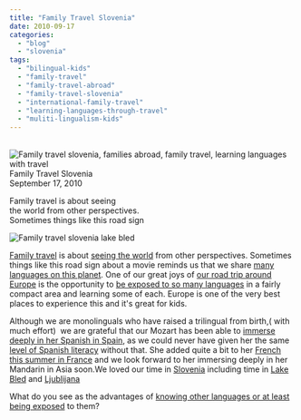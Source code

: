 ```yaml
---
title: "Family Travel Slovenia"
date: 2010-09-17
categories: 
  - "blog"
  - "slovenia"
tags: 
  - "bilingual-kids"
  - "family-travel"
  - "family-travel-abroad"
  - "family-travel-slovenia"
  - "international-family-travel"
  - "learning-languages-through-travel"
  - "muliti-lingualism-kids"
---
```


   
![Family travel slovenia, families abroad, family travel, learning languages with travel ](https://pub-ac94b3f306b24c0dba4238943c97f2e1.r2.dev/6a00e5502a950788330133f42a6465970b.jpg) Family Travel Slovenia  
September 17, 2010

Family travel is about seeing  
the world from other perspectives.  
Sometimes things like this road sign

<!--more-->

![Family travel slovenia lake bled](https://pub-ac94b3f306b24c0dba4238943c97f2e1.r2.dev/6a00e5502a950788330133f42a64f6970b.jpg)  

[Family travel](http://soultravelers3new.local/2009/04/how-to-travel-the-world-as-a-digital-nomad-family.html) is about [seeing the world](http://soultravelers3new.local/2010/08/around-the-world-with-kids-extended-travel-long-term-travel-families-and-friends.html) from other perspectives. Sometimes things like this road sign about a movie reminds us that we share [many languages on this planet](http://en.wikipedia.org/wiki/Language). One of our great joys of [our road trip around Europe](http://soultravelers3new.local/2010/06/grand-tour-europe-iv-family-travel-extended-vacation-road-trip-summer-holiday-abroad.html) is the opportunity to [be exposed to so many languages](http://soultravelers3new.local/2010/04/around-the-world-family-travel-soultravelers3-digital-nomad-global-international-family-travel.html?cid=6a00e5502a950788330133ed07aec4970b) in a fairly compact area and learning some of each. Europe is one of the very best places to experience this and it's great for kids.

Although we are monolinguals who have raised a trilingual from birth,( with much effort)  we are grateful that our Mozart has been able to [immerse deeply in her Spanish in Spain](http://soultravelers3new.local/2010/04/around-the-world-family-travel-soultravelers3-digital-nomad-global-international-family-travel.html?cid=6a00e5502a950788330133ed07aec4970b), as we could never have given her the same [level of Spanish literacy](http://soultravelers3new.local/2007/03/last-day-of-sch.html) without that. She added quite a bit to her [French this summer in France](http://soultravelers3new.local/2010/08/camping-europe-with-kids-free-kids-clubs-family-friendly-international-travel-tips.html) and we look forward to her immersing deeply in her Mandarin in Asia soon.We loved our time in [Slovenia](http://soultravelers3new.local/2010/08/family-travel-slovenia-country-side-adventures-with-family-on-a-road-trip-in-europe.html) including time in [Lake Bled](http://soultravelers3new.local/2007/10/beautiful-lake.html) and [Ljublijana](http://soultravelers3new.local/2007/10/lovely-ljublija.html)

What do you see as the advantages of [knowing other languages or at least being exposed](http://soultravelers3new.local/2010/03/funniest-kids-soultravelers3-family-travel-best-funny-youtube-global-kids-hilarious-sweden-trumpet-v.html) to them?
